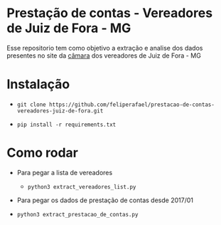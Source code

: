 # Prestação de contas - Vereadores de Juiz de Fora - MG

Esse repositorio tem como objetivo a extração e analise dos dados presentes no site  da [câmara](http://www.camarajf.mg.gov.br/) dos vereadores de Juiz de Fora - MG

# Instalação
 -     git clone https://github.com/feliperafael/prestacao-de-contas-vereadores-juiz-de-fora.git
  -     pip install -r requirements.txt
  
# Como rodar
  - Para pegar a lista de vereadores
    -     python3 extract_vereadores_list.py
  - Para pegar os dados de prestação de contas desde 2017/01
  -     python3 extract_prestacao_de_contas.py
